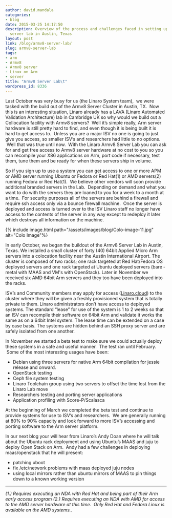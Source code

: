 ```yaml
---
author: david.mandala
categories:
- blog
date: 2015-03-25 14:17:50
description: Overview of the process and challenges faced in setting up Linaro's Armv8
  server lab in Austin, Texas
layout: post
link: /blog/armv8-server-lab/
slug: armv8-server-lab
tags:
- arm
- Armv8
- Armv8 server
- Linux on Arm
- server
title: "Armv8 Server Lab\t"
wordpress_id: 8336
---
```


Last October was very busy for us (the Linaro System team), ­ we were tasked with the build out of the Armv8 Server Cluster in Austin, TX.  Now this is an interesting situation, Linaro already has a LAVA (Linaro Automated Validation Architecture) lab in Cambridge UK so why would we build out a Collocation facility with Armv8 servers?  Well it’s simple really, Arm server hardware is still pretty hard to find, and even though it is being built it is hard to get access to.  Unless you are a major ISV no one is going to just give you access, so smaller ISV’s and researchers had little to no options.  Well that was true until now.  With the Linaro Armv8 Server Lab you can ask for and get free access to Armv8 server hardware at no cost to you so you can recompile your X86 applications on Arm, port code if necessary, test them, tune them and be ready for when these servers ship in volume.

So if you sign up to use a system you can get access to one or more APM or AMD server running Ubuntu or Fedora or Red Hat(1) or AMD servers(2) running Fedora or Red Hat(1).  We believe other vendors will soon provide additional branded servers in the Lab.  Depending on demand and what you want to do with the servers they are loaned to you for a week to a month at a time.  For security purposes all of the servers are behind a firewall and require ssh access only via a bounce firewall machine.  Once the server is deployed and access is turned over to the ISV Linaro staff no longer have access to the contents of the server in any way except to redeploy it later which destroys all information on the machine.

{% include image.html path="/assets/images/blog/Colo-image-11.jpg" alt="Colo Image"%}

In early October, we began the buildout of the Armv8 Server Lab in Austin, Texas. We installed a small cluster of forty (40) 64­bit Applied Micro Arm servers into a co­location facility near the Austin International Airport. The cluster is composed of two racks; one rack targeted at Red Hat/Fedora OS deployed servers and one rack targeted at Ubuntu deployed servers (bare ­metal with MAAS and VM's with OpenStack). Later in November we received six AMD 64­bit Arm servers and they too have been deployed into the racks.

ISV’s and Community members may apply for access ([Linaro.cloud](https://linaro.cloud)) to the cluster where they will be given a freshly provisioned system that is totally private to them. Linaro administrators don’t have access to deployed systems. The standard “lease” for use of the system is 1­ to 2 weeks so that an ISV can recompile their software on 64­bit Arm and validate it works the same as on a 64­bit Intel system. The lease time can be extended on a case by case basis. The systems are hidden behind an SSH proxy server and are safely isolated from one another.

In November we started a beta test to make sure we could actually deploy these systems in a safe and useful manner.  The test ran until February.  Some of the most interesting usages have been:

  * Debian using three servers for native Arm 64­bit compilation for jessie release and onward.
  * OpenStack testing
  * Ceph file system testing
  * Linaro Toolchain group using two servers to offset the time lost from the Linaro Lab move
  * Researchers testing and porting server applications
  * Application profiling with Score-P/Scalasca


At the beginning of March we completed the beta test and continue to provide systems for use to ISV’s and researchers.  We are generally running at 80% to 90% capacity and look forward to more ISV’s accessing and porting software to the Arm server platform.

In our next blog your will hear from Linaro’s Andy Doan where he will talk about the Ubuntu rack deployment and using Ubuntu’s MAAS and juju to deploy Open Stack on Arm.  Andy had a few challenges in deploying maas/openstack that he will present:

  * patching uboot
  * fix /etc/network problems with maas deployed juju nodes
  * using local mirrors rather than ubuntu mirrors of MAAS to pin things down to a known working version

* * *

_(1.) Requires executing an NDA with Red Hat and being part of their Arm early access program_
_(2.) Requires executing an NDA with AMD for access to the AMD server hardware at this time.  Only Red Hat and Fedora Linux is available on the AMD systems.._
